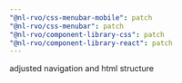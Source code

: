 ```yaml
---
"@nl-rvo/css-menubar-mobile": patch
"@nl-rvo/css-menubar": patch
"@nl-rvo/component-library-css": patch
"@nl-rvo/component-library-react": patch
---
```


adjusted navigation and html structure
